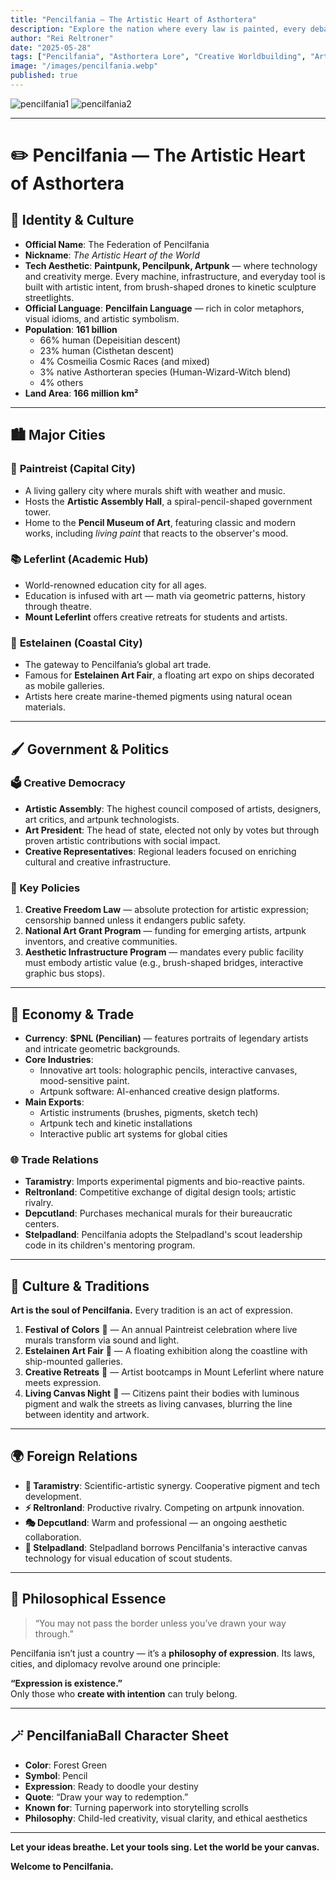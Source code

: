 ```yaml
---
title: "Pencilfania — The Artistic Heart of Asthortera"
description: "Explore the nation where every law is painted, every debate is drawn, and creativity is the foundation of society. Pencilfania blends artpunk technology with democratic expression to shape a civilization driven by imagination."
author: "Rei Reltroner"
date: "2025-05-28"
tags: ["Pencilfania", "Asthortera Lore", "Creative Worldbuilding", "Artpunk Society", "Fantasy Nations", "Reltroner Studio", "SDI Universe", "Visual Philosophy"]
image: "/images/pencilfania.webp"
published: true
---
```


![pencilfania1](/images/pencilfania1.webp)
![pencilfania2](/images/pencilfania2.webp)

---

# ✏️ **Pencilfania — The Artistic Heart of Asthortera**

## 🌿 Identity & Culture

- **Official Name**: The Federation of Pencilfania  
- **Nickname**: *The Artistic Heart of the World*  
- **Tech Aesthetic**: **Paintpunk, Pencilpunk, Artpunk** — where technology and creativity merge. Every machine, infrastructure, and everyday tool is built with artistic intent, from brush-shaped drones to kinetic sculpture streetlights.  
- **Official Language**: **Pencilfain Language** — rich in color metaphors, visual idioms, and artistic symbolism.  
- **Population**: **161 billion**
  - 66% human (Depeisitian descent)
  - 23% human (Cisthetan descent)
  - 4% Cosmeilia Cosmic Races (and mixed)
  - 3% native Asthorteran species (Human-Wizard-Witch blend)
  - 4% others  
- **Land Area**: **166 million km²**

---

## 🏙️ Major Cities

### 🎨 **Paintreist (Capital City)**
- A living gallery city where murals shift with weather and music.
- Hosts the **Artistic Assembly Hall**, a spiral-pencil-shaped government tower.
- Home to the **Pencil Museum of Art**, featuring classic and modern works, including *living paint* that reacts to the observer's mood.

### 📚 **Leferlint (Academic Hub)**
- World-renowned education city for all ages.
- Education is infused with art — math via geometric patterns, history through theatre.
- **Mount Leferlint** offers creative retreats for students and artists.

### 🌊 **Estelainen (Coastal City)**
- The gateway to Pencilfania’s global art trade.
- Famous for **Estelainen Art Fair**, a floating art expo on ships decorated as mobile galleries.
- Artists here create marine-themed pigments using natural ocean materials.

---

## 🖌️ Government & Politics

### 🗳️ **Creative Democracy**
- **Artistic Assembly**: The highest council composed of artists, designers, art critics, and artpunk technologists.
- **Art President**: The head of state, elected not only by votes but through proven artistic contributions with social impact.
- **Creative Representatives**: Regional leaders focused on enriching cultural and creative infrastructure.

### 📜 Key Policies
1. **Creative Freedom Law** — absolute protection for artistic expression; censorship banned unless it endangers public safety.
2. **National Art Grant Program** — funding for emerging artists, artpunk inventors, and creative communities.
3. **Aesthetic Infrastructure Program** — mandates every public facility must embody artistic value (e.g., brush-shaped bridges, interactive graphic bus stops).

---

## 💸 Economy & Trade

- **Currency**: **$PNL (Pencilian)** — features portraits of legendary artists and intricate geometric backgrounds.
- **Core Industries**:
  - Innovative art tools: holographic pencils, interactive canvases, mood-sensitive paint.
  - Artpunk software: AI-enhanced creative design platforms.
- **Main Exports**:
  - Artistic instruments (brushes, pigments, sketch tech)
  - Artpunk tech and kinetic installations
  - Interactive public art systems for global cities

### 🌐 Trade Relations
- **Taramistry**: Imports experimental pigments and bio-reactive paints.
- **Reltronland**: Competitive exchange of digital design tools; artistic rivalry.
- **Depcutland**: Purchases mechanical murals for their bureaucratic centers.
- **Stelpadland**: Pencilfania adopts the Stelpadland's scout leadership code in its children's mentoring program.

---

## 🌟 Culture & Traditions

**Art is the soul of Pencilfania.** Every tradition is an act of expression.

1. **Festival of Colors** 🎨 — An annual Paintreist celebration where live murals transform via sound and light.
2. **Estelainen Art Fair** 🌊 — A floating exhibition along the coastline with ship-mounted galleries.
3. **Creative Retreats** 🌿 — Artist bootcamps in Mount Leferlint where nature meets expression.
4. **Living Canvas Night** 🌌 — Citizens paint their bodies with luminous pigment and walk the streets as living canvases, blurring the line between identity and artwork.

---

## 🌍 Foreign Relations

- **🤝 Taramistry**: Scientific-artistic synergy. Cooperative pigment and tech development.
- **⚡ Reltronland**: Productive rivalry. Competing on artpunk innovation.
- **🎭 Depcutland**: Warm and professional — an ongoing aesthetic collaboration.
- **🍁 Stelpadland**: Stelpadland borrows Pencilfania's interactive canvas technology for visual education of scout students.

---

## 🔖 Philosophical Essence

> “You may not pass the border unless you’ve drawn your way through.”

Pencilfania isn’t just a country — it’s a **philosophy of expression**. Its laws, cities, and diplomacy revolve around one principle:

**“Expression is existence.”**  
Only those who **create with intention** can truly belong.

---

## 🪄 PencilfaniaBall Character Sheet

- **Color**: Forest Green  
- **Symbol**: Pencil  
- **Expression**: Ready to doodle your destiny  
- **Quote**: “Draw your way to redemption.”  
- **Known for**: Turning paperwork into storytelling scrolls  
- **Philosophy**: Child-led creativity, visual clarity, and ethical aesthetics

---

**Let your ideas breathe. Let your tools sing. Let the world be your canvas.**

**Welcome to Pencilfania.**
